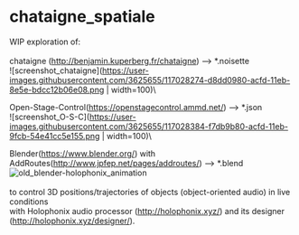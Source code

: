 
# chataigne_spatiale
 WIP exploration of:\
\
chataigne (http://benjamin.kuperberg.fr/chataigne) --> *.noisette\
![screenshot_chataigne](https://user-images.githubusercontent.com/3625655/117028274-d8dd0980-acfd-11eb-8e5e-bdcc12b06e08.png | width=100)\

Open-Stage-Control(https://openstagecontrol.ammd.net/) --> *.json\
![screenshot_O-S-C](https://user-images.githubusercontent.com/3625655/117028384-f7db9b80-acfd-11eb-9fcb-54e41cc5e155.png | width=100)\

Blender(https://www.blender.org/) with AddRoutes(http://www.jpfep.net/pages/addroutes/) --> *.blend\
![old_blender-holophonix_animation](https://user-images.githubusercontent.com/3625655/117030296-c06dee80-acff-11eb-867e-792de90fc4b5.gif)
\
\
to control 3D positions/trajectories of objects (object-oriented audio) in live conditions\
with Holophonix audio processor (http://holophonix.xyz/) and its designer (http://holophonix.xyz/designer/).
